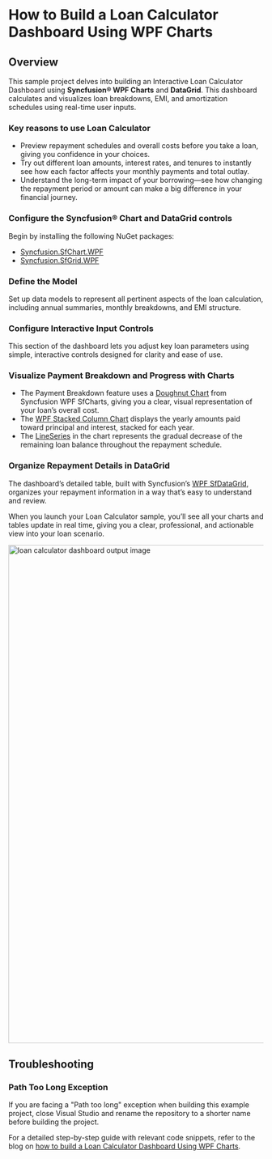 # How to Build a Loan Calculator Dashboard Using WPF Charts

## Overview

This sample project delves into building an Interactive Loan Calculator Dashboard using **Syncfusion® WPF Charts** and **DataGrid**. This dashboard calculates and visualizes loan breakdowns, EMI, and amortization schedules using real-time user inputs. 

### Key reasons to use Loan Calculator 
- Preview repayment schedules and overall costs before you take a loan, giving you confidence in your choices.
- Try out different loan amounts, interest rates, and tenures to instantly see how each factor affects your monthly payments and total outlay.
- Understand the long-term impact of your borrowing—see how changing the repayment period or amount can make a big difference in your financial journey.

### Configure the Syncfusion® Chart and DataGrid controls
Begin by installing the following NuGet packages:
- [Syncfusion.SfChart.WPF](https://www.nuget.org/packages/Syncfusion.SfChart.WPF)
- [Syncfusion.SfGrid.WPF](https://www.nuget.org/packages/Syncfusion.SfGrid.WPF)

### Define the Model
Set up data models to represent all pertinent aspects of the loan calculation, including annual summaries, monthly breakdowns, and EMI structure.

### Configure Interactive Input Controls
This section of the dashboard lets you adjust key loan parameters using simple, interactive controls designed for clarity and ease of use.

### Visualize Payment Breakdown and Progress with Charts
- The Payment Breakdown feature uses a [Doughnut Chart](https://help.syncfusion.com/wpf/charts/seriestypes/pieanddoughnut#doughnut-chart) from Syncfusion WPF SfCharts, giving you a clear, visual representation of your loan’s overall cost.
- The [WPF Stacked Column Chart](https://help.syncfusion.com/wpf/charts/seriestypes/stacking#stacked-column-chart) displays the yearly amounts paid toward principal and interest, stacked for each year.
- The [LineSeries](https://help.syncfusion.com/wpf/charts/seriestypes/lineandstepline) in the chart represents the gradual decrease of the remaining loan balance throughout the repayment schedule.

### Organize Repayment Details in DataGrid
The dashboard’s detailed table, built with Syncfusion’s [WPF SfDataGrid](https://help.syncfusion.com/wpf/datagrid/getting-started), organizes your repayment information in a way that’s easy to understand and review.

When you launch your Loan Calculator sample, you’ll see all your charts and tables update in real time, giving you a clear, professional, and actionable view into your loan scenario.

<img width="1919" height="985" alt="loan calculator dashboard output image" src="https://github.com/user-attachments/assets/4bd0e5ab-e628-4a38-9481-b8de79db4b9b" />

## Troubleshooting

### Path Too Long Exception

If you are facing a "Path too long" exception when building this example project, close Visual Studio and rename the repository to a shorter name before building the project.

For a detailed step-by-step guide with relevant code snippets, refer to the blog on [how to build a Loan Calculator Dashboard Using WPF Charts]().
